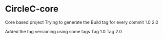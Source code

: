 # CircleC-core

Core based project
Trying to generate the Build tag for every commit
1.0
2.0

Added the tag versioning using some tags
Tag 1.0
Tag 2.0

